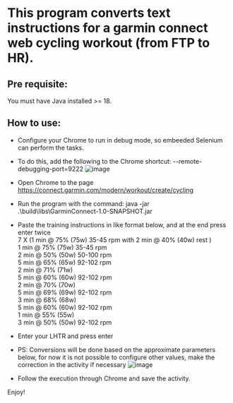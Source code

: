# This program converts text instructions for a garmin connect web cycling workout (from FTP to HR).

## Pre requisite:
You must have Java installed >= 18.

## How to use:
* Configure your Chrome to run in debug mode, so embeeded Selenium can perform the tasks.
* To do this, add the following to the Chrome shortcut: --remote-debugging-port=9222
![image](https://github.com/user-attachments/assets/cc7a221f-8e82-446f-8872-80a08fa2f06a)
* Open Chrome to the page https://connect.garmin.com/modern/workout/create/cycling
* Run the program with the command: java -jar .\build\libs\GarminConnect-1.0-SNAPSHOT.jar
* Paste the training instructions in like format below, and at the end press enter twice<br>
  7 X (1 min @ 75% (75w) 35-45 rpm with 2 min @ 40% (40w) rest )<br>
  1 min @ 75% (75w) 35-45 rpm<br>
  2 min @ 50% (50w) 50-100 rpm<br>
  5 min @ 65% (65w) 92-102 rpm<br>
  2 min @ 71% (71w)<br>
  5 min @ 60% (60w) 92-102 rpm<br>
  2 min @ 70% (70w)<br>
  5 min @ 69% (69w) 92-102 rpm<br>
  3 min @ 68% (68w)<br>
  5 min @ 60% (60w) 92-102 rpm<br>
  1 min @ 55% (55w)<br>
  3 min @ 50% (50w) 92-102 rpm<br>
  
* Enter your LHTR and press enter
* PS: Conversions will be done based on the approximate parameters below,
  for now it is not possible to configure other values, make the correction in the activity if necessary
![image](https://github.com/user-attachments/assets/8a457955-91a5-4889-937a-03025e3ff513)
* Follow the execution through Chrome and save the activity.

Enjoy!



